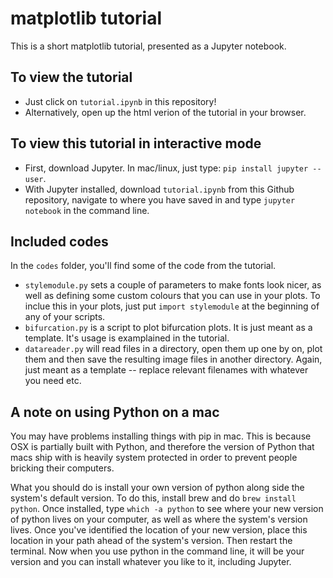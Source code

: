# matplotlib tutorial 

This is a short matplotlib tutorial, presented as a Jupyter notebook.

## To view the tutorial

* Just click on ```tutorial.ipynb``` in this repository!
* Alternatively, open up the html verion of the tutorial in your browser.

## To view this tutorial in interactive mode

* First, download Jupyter. In mac/linux, just type: ```pip install jupyter --user```.
* With Jupyter installed, download ```tutorial.ipynb``` from this Github repository, navigate to where you have saved in and type ```jupyter notebook``` in the command line.

## Included codes

In the ```codes``` folder, you'll find some of the code from the tutorial.

* ```stylemodule.py``` sets a couple of parameters to make fonts look nicer, as well as defining some custom colours that you can use in your plots. To inclue this in your plots, just put ```import stylemodule``` at the beginning of any of your scripts.
* ```bifurcation.py``` is a script to plot bifurcation plots. It is just meant as a template. It's usage is examplained in the tutorial.
* ```datareader.py``` will read files in a directory, open them up one by on, plot them and then save the resulting image files in another directory. Again, just meant as a template -- replace relevant filenames with whatever you need etc.

## A note on using Python on a mac

 You may have problems installing things with pip in mac. This is because OSX is partially built with Python, and therefore the version of Python that macs ship with is heavily system protected in order to prevent people bricking their computers.

What you should do is install your own version of python along side the system's default version. To do this, install brew and do ```brew install python```. Once installed, type ```which -a python``` to see where your new version of python lives on your computer, as well as where the system's version lives. Once you've identified the location of your new version, place this location in your path ahead of the system's version. Then restart the terminal. Now when you use python in the command line, it will be your version and you can install whatever you like to it, including Jupyter. 
